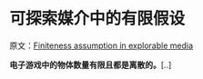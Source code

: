 # 可探索媒介中的有限假设

原文：[Finiteness assumption in explorable media](https://wiki.issarice.com/wiki/Finiteness_assumption_in_explorable_media)

**电子游戏中的物体数量有限且都是离散的。**[..]